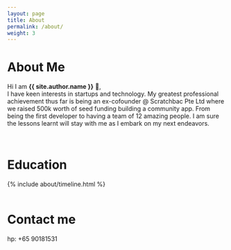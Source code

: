 ```yaml
---
layout: page
title: About
permalink: /about/
weight: 3
---
```


# **About Me**

Hi I am **{{ site.author.name }}** :wave:,<br>
I have keen interests in startups and technology. My greatest professional achievement thus far is being an ex-cofounder @ Scratchbac Pte Ltd where we raised 500k worth of seed funding building a community app. From being the first developer to having a team of 12 amazing people. I am sure the lessons learnt will stay with me as I embark on my next endeavors.

<!-- <div class="row">
{% include about/skills.html title="Programming Skills" source=site.data.programming-skills %}
{% include about/skills.html title="Other Skills" source=site.data.other-skills %}
</div> -->

<br>
<h1>Education</h1>

<div class="row">
{% include about/timeline.html %}
</div>

<br>
<h1>Contact me</h1>
hp: +65 90181531
